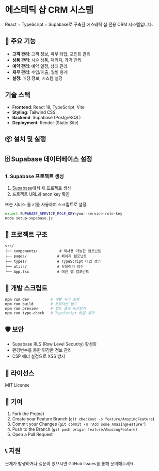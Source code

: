 # 에스테틱 샵 CRM 시스템

React + TypeScript + Supabase로 구축된 에스테틱 샵 전용 CRM 시스템입니다.

## 🚀 주요 기능

- **고객 관리**: 고객 정보, 피부 타입, 포인트 관리
- **상품 관리**: 시술 상품, 패키지, 가격 관리
- **예약 관리**: 예약 일정, 상태 관리
- **재무 관리**: 수입/지출, 월별 통계
- **설정**: 매장 정보, 시스템 설정

##  기술 스택

- **Frontend**: React 18, TypeScript, Vite
- **Styling**: Tailwind CSS
- **Backend**: Supabase (PostgreSQL)
- **Deployment**: Render (Static Site)

## 📦 설치 및 실행
## 🗄 Supabase 데이터베이스 설정

### 1. Supabase 프로젝트 생성
1. [Supabase](https://supabase.com)에서 새 프로젝트 생성
2. 프로젝트 URL과 anon key 확인

또는 서비스 롤 키를 사용하여 스크립트로 설정:
```bash
export SUPABASE_SERVICE_ROLE_KEY=your-service-role-key
node setup-supabase.js
```


## 📁 프로젝트 구조

```
src/
├── components/          # 재사용 가능한 컴포넌트
├── pages/              # 페이지 컴포넌트
├── types/              # TypeScript 타입 정의
├── utils/              # 유틸리티 함수
└── App.tsx             # 메인 앱 컴포넌트
```

## 🔧 개발 스크립트

```bash
npm run dev          # 개발 서버 실행
npm run build        # 프로덕션 빌드
npm run preview      # 빌드 결과 미리보기
npm run type-check   # TypeScript 타입 체크
```

## 🛡 보안

- Supabase RLS (Row Level Security) 활성화
- 환경변수를 통한 민감한 정보 관리
- CSP 헤더 설정으로 XSS 방지

## 📝 라이선스

MIT License

## 🤝 기여

1. Fork the Project
2. Create your Feature Branch (`git checkout -b feature/AmazingFeature`)
3. Commit your Changes (`git commit -m 'Add some AmazingFeature'`)
4. Push to the Branch (`git push origin feature/AmazingFeature`)
5. Open a Pull Request

## 📞 지원

문제가 발생하거나 질문이 있으시면 GitHub Issues를 통해 문의해주세요. 

